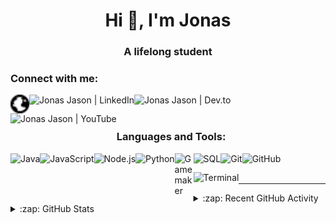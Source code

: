 <h1 align="center">Hi 👋, I'm Jonas</h1>
<h3 align="center">A lifelong student</h3>


### Connect with me:

[<img align="left" alt="sites.psu.edu/jonas" height="30px" src="https://raw.githubusercontent.com/iconic/open-iconic/master/svg/globe.svg" />][website]
[<img align="left" alt="Jonas Jason | LinkedIn" height="30px" src="https://www.vectorlogo.zone/logos/linkedin/linkedin-icon.svg" />][linkedin]
[<img align="left" alt="Jonas Jason | Dev.to" height="30px" src="https://www.vectorlogo.zone/logos/devto/devto-ar21.svg" />][devto]
[<img align="left" alt="Jonas Jason | YouTube" height="30px" src="https://www.vectorlogo.zone/logos/youtube/youtube-icon.svg" />][youtube]

<br />
<br />

### Languages and Tools:

<img align="left" alt="Java" height="30px" src="https://www.vectorlogo.zone/logos/java/java-icon.svg" />
<img align="left" alt="JavaScript" height="30px" src="https://cdn.worldvectorlogo.com/logos/javascript.svg" />
<img align="left" alt="Node.js" height="30px" src="https://www.vectorlogo.zone/logos/nodejs/nodejs-horizontal.svg" />
<img align="left" alt="Python" height="30px" src="https://www.vectorlogo.zone/logos/python/python-icon.svg" />
<img align="left" alt="Gamemaker" width="30px" src="https://cdn.iconscout.com/icon/free/png-512/game-maker-2-569485.png" />
<img align="left" alt="SQL" height="30px" src="https://cdn.worldvectorlogo.com/logos/amazon-database.svg" />
<img align="left" alt="Git" height="30px" src="https://www.vectorlogo.zone/logos/git-scm/git-scm-ar21.svg" />
<img align="left" alt="GitHub" height="30px" src="https://www.vectorlogo.zone/logos/github/github-tile.svg" />
<img align="left" alt="Terminal" height="30px" src="https://cdn.worldvectorlogo.com/logos/terminal-1.svg" />

<br />
<br />

---

<details>
  <summary>:zap: Recent GitHub Activity</summary>

  <!--START_SECTION:activity-->
1. 💪 Opened PR [#178](https://github.com/btopro/ist402/pull/178) in [btopro/ist402](https://github.com/btopro/ist402)
2. 🗣 Commented on [#70](https://github.com/btopro/ist402/issues/70) in [btopro/ist402](https://github.com/btopro/ist402)
3. 🗣 Commented on [#4419](https://github.com/simple-icons/simple-icons/issues/4419) in [simple-icons/simple-icons](https://github.com/simple-icons/simple-icons)
4. 🗣 Commented on [#4419](https://github.com/simple-icons/simple-icons/issues/4419) in [simple-icons/simple-icons](https://github.com/simple-icons/simple-icons)
5. ❗️ Opened issue [#9802](https://github.com/timburgan/timburgan/issues/9802) in [timburgan/timburgan](https://github.com/timburgan/timburgan)
<!--END_SECTION:activity-->

</details>

<details>
  <summary>:zap: GitHub Stats</summary>
  
   <img align="left" alt="Jonas's GitHub Stats" src="https://github-readme-stats.jonasjason.vercel.app/api?username=JonasJason&show_icons=true&hide_border=true" />
  
</details>

[website]: https://www.sites.psu.edu/jonas
[linkedin]: https://www.linkedin.com/in/jonasjason
[youtube]: https://www.youtube.com/channel/UCcJJNxWN_aL1jpY8y4ePvEQ
[devto]: https://dev.to/jonasjason
